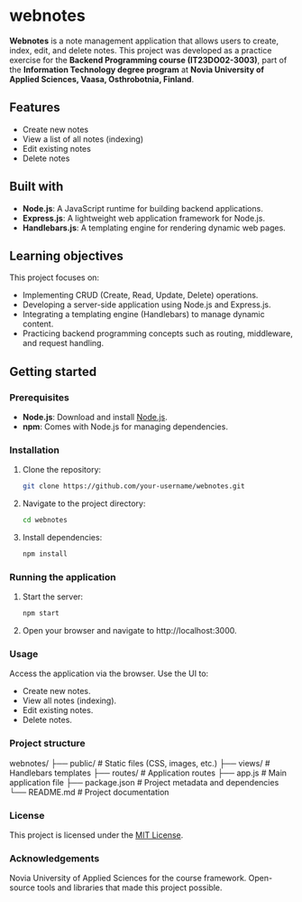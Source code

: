 # webnotes

**Webnotes** is a note management application that allows users to create, index, edit, and delete notes. This project was developed as a practice exercise for the **Backend Programming course (IT23DO02-3003)**, part of the **Information Technology degree program** at **Novia University of Applied Sciences, Vaasa, Osthrobotnia, Finland**.

## Features

- Create new notes
- View a list of all notes (indexing)
- Edit existing notes
- Delete notes

## Built with

- **Node.js**: A JavaScript runtime for building backend applications.
- **Express.js**: A lightweight web application framework for Node.js.
- **Handlebars.js**: A templating engine for rendering dynamic web pages.

## Learning objectives

This project focuses on:

- Implementing CRUD (Create, Read, Update, Delete) operations.
- Developing a server-side application using Node.js and Express.js.
- Integrating a templating engine (Handlebars) to manage dynamic content.
- Practicing backend programming concepts such as routing, middleware, and request handling.

## Getting started

### Prerequisites

- **Node.js**: Download and install [Node.js](https://nodejs.org).
- **npm**: Comes with Node.js for managing dependencies.

### Installation

1. Clone the repository:
    ```bash
    git clone https://github.com/your-username/webnotes.git

2. Navigate to the project directory:
    ``` bash
    cd webnotes

3. Install dependencies:
    ```bash
    npm install

### Running the application

1. Start the server:
    ```bash
    npm start

2. Open your browser and navigate to http://localhost:3000.

### Usage

Access the application via the browser.
Use the UI to:
- Create new notes.
- View all notes (indexing).
- Edit existing notes.
- Delete notes.

### Project structure

webnotes/
├── public/           # Static files (CSS, images, etc.)
├── views/            # Handlebars templates
├── routes/           # Application routes
├── app.js            # Main application file
├── package.json      # Project metadata and dependencies
└── README.md         # Project documentation

### License

This project is licensed under the [MIT License](./LICENSE).

### Acknowledgements

Novia University of Applied Sciences for the course framework.
Open-source tools and libraries that made this project possible.
